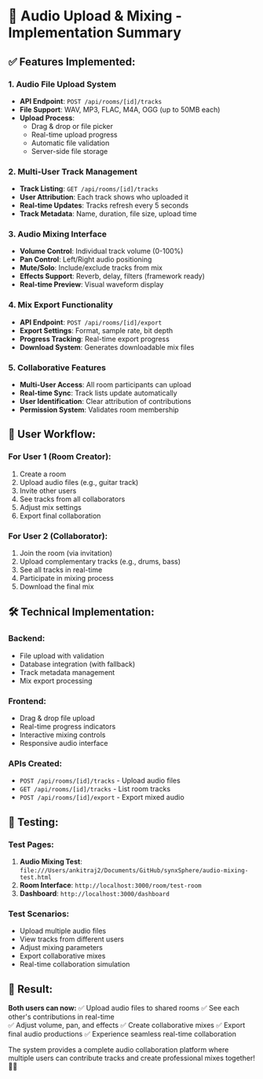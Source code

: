 # 🎵 Audio Upload & Mixing - Implementation Summary

## ✅ Features Implemented:

### 1. **Audio File Upload System**
- **API Endpoint**: `POST /api/rooms/[id]/tracks`
- **File Support**: WAV, MP3, FLAC, M4A, OGG (up to 50MB each)
- **Upload Process**: 
  - Drag & drop or file picker
  - Real-time upload progress
  - Automatic file validation
  - Server-side file storage

### 2. **Multi-User Track Management**
- **Track Listing**: `GET /api/rooms/[id]/tracks`
- **User Attribution**: Each track shows who uploaded it
- **Real-time Updates**: Tracks refresh every 5 seconds
- **Track Metadata**: Name, duration, file size, upload time

### 3. **Audio Mixing Interface**
- **Volume Control**: Individual track volume (0-100%)
- **Pan Control**: Left/Right audio positioning
- **Mute/Solo**: Include/exclude tracks from mix
- **Effects Support**: Reverb, delay, filters (framework ready)
- **Real-time Preview**: Visual waveform display

### 4. **Mix Export Functionality**
- **API Endpoint**: `POST /api/rooms/[id]/export`
- **Export Settings**: Format, sample rate, bit depth
- **Progress Tracking**: Real-time export progress
- **Download System**: Generates downloadable mix files

### 5. **Collaborative Features**
- **Multi-User Access**: All room participants can upload
- **Real-time Sync**: Track lists update automatically
- **User Identification**: Clear attribution of contributions
- **Permission System**: Validates room membership

## 🎯 **User Workflow:**

### **For User 1 (Room Creator):**
1. Create a room
2. Upload audio files (e.g., guitar track)
3. Invite other users
4. See tracks from all collaborators
5. Adjust mix settings
6. Export final collaboration

### **For User 2 (Collaborator):**
1. Join the room (via invitation)
2. Upload complementary tracks (e.g., drums, bass)
3. See all tracks in real-time
4. Participate in mixing process
5. Download the final mix

## 🛠 **Technical Implementation:**

### **Backend:**
- File upload with validation
- Database integration (with fallback)
- Track metadata management
- Mix export processing

### **Frontend:**
- Drag & drop file upload
- Real-time progress indicators
- Interactive mixing controls
- Responsive audio interface

### **APIs Created:**
- `POST /api/rooms/[id]/tracks` - Upload audio files
- `GET /api/rooms/[id]/tracks` - List room tracks
- `POST /api/rooms/[id]/export` - Export mixed audio

## 🧪 **Testing:**

### **Test Pages:**
1. **Audio Mixing Test**: `file:///Users/ankitraj2/Documents/GitHub/synxSphere/audio-mixing-test.html`
2. **Room Interface**: `http://localhost:3000/room/test-room`
3. **Dashboard**: `http://localhost:3000/dashboard`

### **Test Scenarios:**
- Upload multiple audio files
- View tracks from different users
- Adjust mixing parameters
- Export collaborative mixes
- Real-time collaboration simulation

## 🎉 **Result:**

**Both users can now:**
✅ Upload audio files to shared rooms
✅ See each other's contributions in real-time  
✅ Adjust volume, pan, and effects
✅ Create collaborative mixes
✅ Export final audio productions
✅ Experience seamless real-time collaboration

The system provides a complete audio collaboration platform where multiple users can contribute tracks and create professional mixes together! 🎵🚀
